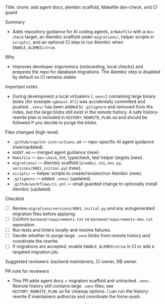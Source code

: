 Title: chore: add agent docs, alembic scaffold, Makefile dev-check, and CI guard

Summary
- Adds repository guidance for AI coding agents, a `Makefile` with a `dev-check` target,
  an Alembic scaffold under `migrations/`, helper scripts in `scripts/`, and an optional CI
  step to run Alembic when `ENABLE_ALEMBIC=true`.

Why
- Improves developer ergonomics (onboarding, local checks) and prepares the repo for database
  migrations. The Alembic step is disabled by default so CI remains stable.

Important notes
- During development a local virtualenv (`.venv/`) containing large binary blobs (for example
  `xgboost.dll`) was accidentally committed and pushed. `.venv/` has been added to `.gitignore`
  and removed from the index, but the large blobs still exist in the remote history. A
  safe history-rewrite plan is included in `HISTORY_REWRITE_PLAN.md` and should be followed
  if you decide to purge the blobs.

Files changed (high-level)
- `.github/copilot-instructions.md` — repo-specific AI agent guidance (new/updated).
- `AGENT.md` — merged agent guidance (new).
- `Makefile` — `dev-check`, lint, typecheck, test helper targets (new).
- `migrations/` — Alembic scaffold (`alembic.ini`, `env.py`, `versions/0001_initial.py`) (new).
- `scripts/` — helper scripts to create/revision/run Alembic (new).
- `.gitignore` — added `.venv/` (updated).
- `.github/workflows/ci.yml` — small guarded change to optionally install Alembic (updated).

Checklist
- [ ] Review `migrations/versions/0001_initial.py` and any autogenerated migration files before applying.
- [ ] Confirm `backend/requirements.txt` vs `backend/requirements-dev.txt` separation.
- [ ] Run tests and linters locally and resolve failures.
- [ ] Decide whether to purge large `.venv` blobs from remote history and coordinate the rewrite.
- [ ] If migrations are accepted, enable `ENABLE_ALEMBIC=true` in CI or add a targeted migration job.

Suggested reviewers: backend maintainers, CI owner, DB owner.

PR note for reviewers
- This PR adds agent docs + migration scaffold and untracked `.venv`. Remote history still contains
  large `.venv` files; see `HISTORY_REWRITE_PLAN.md` for cleanup options. I can run the history-rewrite
  if maintainers authorize and coordinate the force-push.
